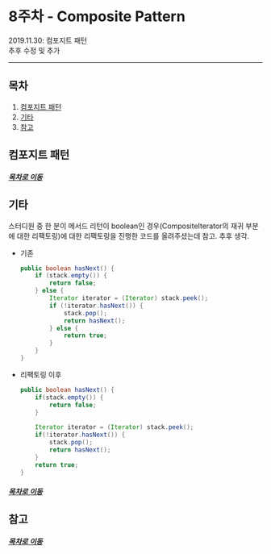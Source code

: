 8주차 - Composite Pattern
=======
2019.11.30: 컴포지트 패턴  
추후 수정 및 추가
- - - -
## 목차
1. [컴포지트 패턴](#컴포지트-패턴)
2. [기타](#기타)
3. [참고](#참고)

## 컴포지트 패턴


##### [목차로 이동](#목차)

## 기타
스터디원 중 한 분이 메서드 리턴이 boolean인 경우(CompositeIterator의 재귀 부분에 대한 리팩토링)에 대한 리팩토링을 진행한 코드를 올려주셨는데 참고. 추후 생각.

* 기존  
	```java
	public boolean hasNext() {
		if (stack.empty()) {
			return false;
		} else {
			Iterator iterator = (Iterator) stack.peek();
			if (!iterator.hasNext()) {
				stack.pop();
				return hasNext();
			} else {
				return true;
			}
		}
	}
	```
* 리팩토링 이후  
	```java
	public boolean hasNext() {
		if(stack.empty()) {
			return false;
		}
		
		Iterator iterator = (Iterator) stack.peek();
		if(!iterator.hasNext()) {
			stack.pop();
			return hasNext();
		}
		return true;
	}
	```

##### [목차로 이동](#목차)

## 참고


##### [목차로 이동](#목차)